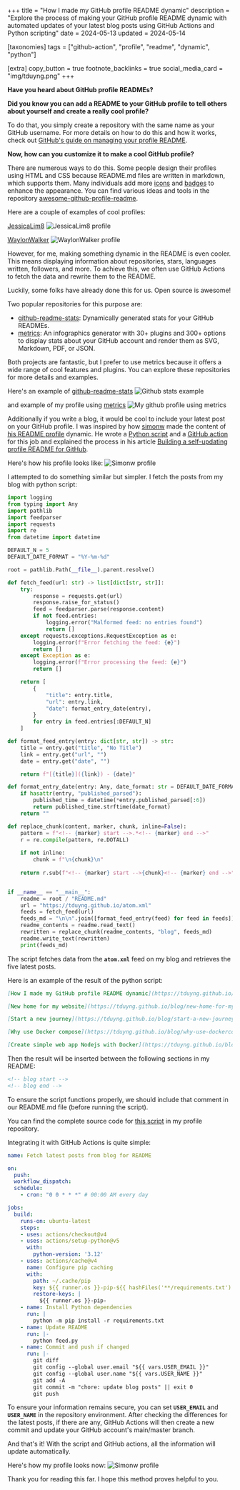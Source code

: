 +++
title = "How I made my GitHub profile README dynamic"
description = "Explore the process of making your GitHub profile README dynamic with automated updates of your latest blog posts using GitHub Actions and Python scripting"
date = 2024-05-13
updated = 2024-05-14

[taxonomies]
tags = ["github-action", "profile", "readme", "dynamic", "python"]

[extra]
copy_button = true
footnote_backlinks = true
social_media_card = "img/tduyng.png"
+++

**Have you heard about GitHub profile READMEs?**

**Did you know you can add a README to your GitHub profile to tell others about yourself and create a really cool profile?**

To do that, you simply create a repository with the same name as your GitHub username. For more details on how to do this and how it works, check out [GitHub's guide on managing your profile README](https://docs.github.com/en/account-and-profile/setting-up-and-managing-your-github-profile/customizing-your-profile/managing-your-profile-readme).

**Now, how can you customize it to make a cool GitHub profile?**

There are numerous ways to do this. Some people design their profiles using HTML and CSS because README.md files are written in markdown, which supports them. Many individuals add more [icons](https://github.com/tandpfun/skill-icons) and [badges](https://github.com/alexandresanlim/Badges4-README.md-Profile) to enhance the appearance. You can find various ideas and tools in the repository [awesome-github-profile-readme](https://github.com/abhisheknaiidu/awesome-github-profile-readme).

Here are a couple of examples of cool profiles: 

[JessicaLim8](https://github.com/JessicaLim8)
<img src="img/profile1.png" alt="JessicaLim8 profile" loading="lazy">

[WaylonWalker](https://github.com/WaylonWalker)
<img src="img/profile2.png" alt="WaylonWalker profile" loading="lazy">

However, for me, making something dynamic in the README is even cooler. This means displaying information about repositories, stars, languages written, followers, and more. To achieve this, we often use GitHub Actions to fetch the data and rewrite them to the README.

Luckily, some folks have already done this for us. Open source is awesome!

Two popular repositories for this purpose are:

- [github-readme-stats](https://github.com/anuraghazra/github-readme-stats): Dynamically generated stats for your GitHub READMEs.
- [metrics](https://github.com/lowlighter/metrics): An infographics generator with 30+ plugins and 300+ options to display stats about your GitHub account and render them as SVG, Markdown, PDF, or JSON.

Both projects are fantastic, but I prefer to use metrics because it offers a wide range of cool features and plugins. You can explore these repositories for more details and examples.

Here's an example of [github-readme-stats](https://github.com/anuraghazra/github-readme-stats)
<img src="img/github_stats.png" alt="Github stats example" loading="lazy">

and example of my profile using [metrics](https://github.com/lowlighter/metrics)
<img src="img/metrics.svg" alt="My github profile using metrics" loading="lazy">

Additionally if you write a blog, it would be cool to include your latest post on your GitHub profile. I was inspired by how [simonw](https://github.com/simonw) made the content of [his README profile](https://github.com/simonw/simonw) dynamic. He wrote a [Python script](https://github.com/simonw/simonw/blob/main/build_readme.py) and a [GitHub action](https://github.com/simonw/simonw/blob/main/.github/workflows/build.yml) for this job and explained the process in his article [Building a self-updating profile README for GitHub](https://simonwillison.net/2020/Jul/10/self-updating-profile-readme/).

Here's how his profile looks like:
<img src="img/simonw.png" alt="Simonw profile" loading="lazy">

I attempted to do something similar but simpler. I fetch the posts from my blog with python script:

```python
import logging
from typing import Any
import pathlib
import feedparser
import requests
import re
from datetime import datetime

DEFAULT_N = 5
DEFAULT_DATE_FORMAT = "%Y-%m-%d"

root = pathlib.Path(__file__).parent.resolve()

def fetch_feed(url: str) -> list[dict[str, str]]:
    try:
        response = requests.get(url)
        response.raise_for_status()
        feed = feedparser.parse(response.content)
        if not feed.entries:
            logging.error("Malformed feed: no entries found")
            return []
    except requests.exceptions.RequestException as e:
        logging.error(f"Error fetching the feed: {e}")
        return []
    except Exception as e:
        logging.error(f"Error processing the feed: {e}")
        return []

    return [
        {
            "title": entry.title,
            "url": entry.link,
            "date": format_entry_date(entry),
        }
        for entry in feed.entries[:DEFAULT_N]
    ]

def format_feed_entry(entry: dict[str, str]) -> str:
    title = entry.get("title", "No Title")
    link = entry.get("url", "")
    date = entry.get("date", "")

    return f"[{title}]({link}) - {date}"

def format_entry_date(entry: Any, date_format: str = DEFAULT_DATE_FORMAT) -> str:
    if hasattr(entry, "published_parsed"):
        published_time = datetime(*entry.published_parsed[:6])
        return published_time.strftime(date_format)
    return ""

def replace_chunk(content, marker, chunk, inline=False):
    pattern = f"<!-- {marker} start -->.*<!-- {marker} end -->"
    r = re.compile(pattern, re.DOTALL)
    
    if not inline:
        chunk = f"\n{chunk}\n"
        
    return r.sub(f"<!-- {marker} start -->{chunk}<!-- {marker} end -->", content)


if __name__ == "__main__":
    readme = root / "README.md"
    url = "https://tduyng.github.io/atom.xml"
    feeds = fetch_feed(url)
    feeds_md = "\n\n".join([format_feed_entry(feed) for feed in feeds])
    readme_contents = readme.read_text()
    rewritten = replace_chunk(readme_contents, "blog", feeds_md)
    readme.write_text(rewritten)
    print(feeds_md)
```

The script fetches data from the **`atom.xml`** feed on my blog and retrieves the five latest posts.

Here is an example of the result of the python script:
```markdown
[How I made my GitHub profile README dynamic](https://tduyng.github.io/blog/dynamic-github-profile-readme/) - 2024-05-13

[New home for my website](https://tduyng.github.io/blog/new-home-for-my-website/) - 2024-05-11

[Start a new journey](https://tduyng.github.io/blog/start-a-new-journey/) - 2021-05-01

[Why use Docker compose](https://tduyng.github.io/blog/why-use-dockercompose/) - 2021-01-25

[Create simple web app Nodejs with Docker](https://tduyng.github.io/blog/create-simple-project-nodejs-with-docker/) - 2020-12-22
```

Then the result will be inserted between the following sections in my README:

```markdown
<!-- blog start -->
<!-- blog end -->
```
To ensure the script functions properly, we should include that comment in our README.md file (before running the script).

You can find the complete source code for [this script](https://github.com/tduyng/tduyng/blob/master/feed.py) in my profile repository.

Integrating it with GitHub Actions is quite simple:

```yaml
name: Fetch latest posts from blog for README

on:
  push:
  workflow_dispatch:
  schedule:
    - cron: "0 0 * * *" # 00:00 AM every day

jobs:
  build:
    runs-on: ubuntu-latest
    steps:
    - uses: actions/checkout@v4
    - uses: actions/setup-python@v5
      with:
        python-version: '3.12'
    - uses: actions/cache@v4
      name: Configure pip caching
      with:
        path: ~/.cache/pip
        key: ${{ runner.os }}-pip-${{ hashFiles('**/requirements.txt') }}
        restore-keys: |
          ${{ runner.os }}-pip-
    - name: Install Python dependencies
      run: |
        python -m pip install -r requirements.txt
    - name: Update README
      run: |-
        python feed.py
    - name: Commit and push if changed
      run: |-
        git diff
        git config --global user.email "${{ vars.USER_EMAIL }}"
        git config --global user.name "${{ vars.USER_NAME }}"
        git add -A
        git commit -m "chore: update blog posts" || exit 0
        git push

```

To ensure your information remains secure, you can set **`USER_EMAIL`** and **`USER_NAME`** in the repository environment. After checking the differences for the latest posts, if there are any, GitHub Actions will then create a new commit and update your GitHub account's main/master branch.

And that's it! With the script and GitHub actions, all the information will update automatically.

Here's how my profile looks now:
<img src="img/tduyng.png" alt="Simonw profile" loading="lazy">

Thank you for reading this far. I hope this method proves helpful to you.